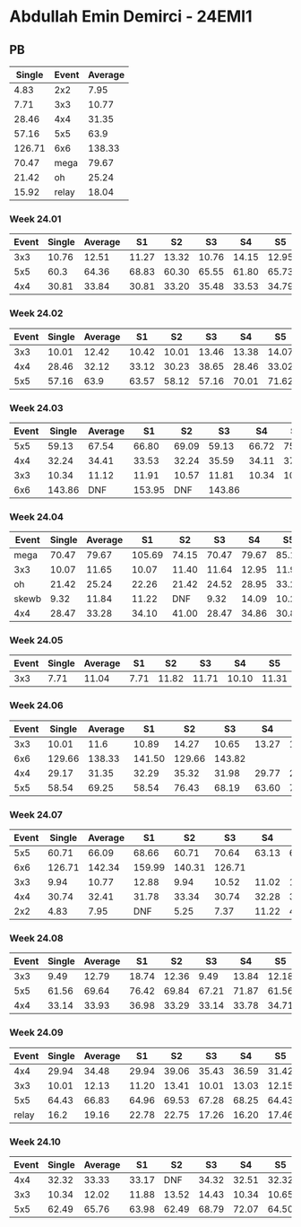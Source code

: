 # Abdullah Emin Demirci - 24EMI1

## PB
|Single|Event|Average|
|----|----|----|
|4.83|2x2|7.95|
|7.71|3x3|10.77|
|28.46|4x4|31.35|
|57.16|5x5|63.9|
|126.71|6x6|138.33|
|70.47|mega|79.67|
|21.42|oh|25.24|
|15.92|relay|18.04|
### Week 24.01
|Event|Single|Average|S1|S2|S3|S4|S5|
|-----|-------|------|--|--|--|--|--|
|3x3|10.76|12.51|11.27|13.32|10.76|14.15|12.95|
|5x5|60.3|64.36|68.83|60.30|65.55|61.80|65.73|
|4x4|30.81|33.84|30.81|33.20|35.48|33.53|34.79|
### Week 24.02
|Event|Single|Average|S1|S2|S3|S4|S5|
|-----|-------|------|--|--|--|--|--|
|3x3|10.01|12.42|10.42|10.01|13.46|13.38|14.07|
|4x4|28.46|32.12|33.12|30.23|38.65|28.46|33.02|
|5x5|57.16|63.9|63.57|58.12|57.16|70.01|71.62|
### Week 24.03
|Event|Single|Average|S1|S2|S3|S4|S5|
|-----|-------|------|--|--|--|--|--|
|5x5|59.13|67.54|66.80|69.09|59.13|66.72|75.38|
|4x4|32.24|34.41|33.53|32.24|35.59|34.11|37.60|
|3x3|10.34|11.12|11.91|10.57|11.81|10.34|10.98|
|6x6|143.86|DNF|153.95|DNF|143.86| | |
### Week 24.04
|Event|Single|Average|S1|S2|S3|S4|S5|
|-----|-------|------|--|--|--|--|--|
|mega|70.47|79.67|105.69|74.15|70.47|79.67|85.18|
|3x3|10.07|11.65|10.07|11.40|11.64|12.95|11.91|
|oh|21.42|25.24|22.26|21.42|24.52|28.95|33.26|
|skewb|9.32|11.84|11.22|DNF|9.32|14.09|10.22|
|4x4|28.47|33.28|34.10|41.00|28.47|34.86|30.89|
### Week 24.05
|Event|Single|Average|S1|S2|S3|S4|S5|
|-----|-------|------|--|--|--|--|--|
|3x3|7.71|11.04|7.71|11.82|11.71|10.10|11.31|
### Week 24.06
|Event|Single|Average|S1|S2|S3|S4|S5|
|-----|-------|------|--|--|--|--|--|
|3x3|10.01|11.6|10.89|14.27|10.65|13.27|10.01|
|6x6|129.66|138.33|141.50|129.66|143.82| | |
|4x4|29.17|31.35|32.29|35.32|31.98|29.77|29.17|
|5x5|58.54|69.25|58.54|76.43|68.19|63.60|75.95|
### Week 24.07
|Event|Single|Average|S1|S2|S3|S4|S5|
|-----|-------|------|--|--|--|--|--|
|5x5|60.71|66.09|68.66|60.71|70.64|63.13|66.48|
|6x6|126.71|142.34|159.99|140.31|126.71| | |
|3x3|9.94|10.77|12.88|9.94|10.52|11.02|10.78|
|4x4|30.74|32.41|31.78|33.34|30.74|32.28|33.16|
|2x2|4.83|7.95|DNF|5.25|7.37|11.22|4.83|
### Week 24.08
|Event|Single|Average|S1|S2|S3|S4|S5|
|-----|-------|------|--|--|--|--|--|
|3x3|9.49|12.79|18.74|12.36|9.49|13.84|12.18|
|5x5|61.56|69.64|76.42|69.84|67.21|71.87|61.56|
|4x4|33.14|33.93|36.98|33.29|33.14|33.78|34.71|
### Week 24.09
|Event|Single|Average|S1|S2|S3|S4|S5|
|-----|-------|------|--|--|--|--|--|
|4x4|29.94|34.48|29.94|39.06|35.43|36.59|31.42|
|3x3|10.01|12.13|11.20|13.41|10.01|13.03|12.15|
|5x5|64.43|66.83|64.96|69.53|67.28|68.25|64.43|
|relay|16.2|19.16|22.78|22.75|17.26|16.20|17.46|
### Week 24.10
|Event|Single|Average|S1|S2|S3|S4|S5|
|-----|-------|------|--|--|--|--|--|
|4x4|32.32|33.33|33.17|DNF|34.32|32.51|32.32|
|3x3|10.34|12.02|11.88|13.52|14.43|10.34|10.65|
|5x5|62.49|65.76|63.98|62.49|68.79|72.07|64.50|
